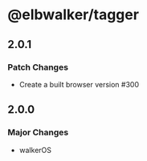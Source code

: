 # @elbwalker/tagger

## 2.0.1

### Patch Changes

- Create a built browser version #300

## 2.0.0

### Major Changes

- walkerOS
